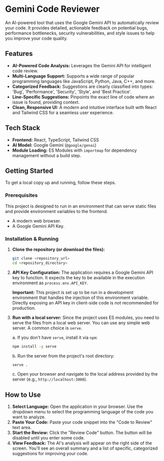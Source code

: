 # Gemini Code Reviewer

An AI-powered tool that uses the Google Gemini API to automatically review your code. It provides detailed, actionable feedback on potential bugs, performance bottlenecks, security vulnerabilities, and style issues to help you improve your code quality.

## Features

-   **AI-Powered Code Analysis:** Leverages the Gemini API for intelligent code review.
-   **Multi-Language Support:** Supports a wide range of popular programming languages like JavaScript, Python, Java, C++, and more.
-   **Categorized Feedback:** Suggestions are clearly classified into types: 'Bug', 'Performance', 'Security', 'Style', and 'Best Practice'.
-   **Line-Specific Suggestions:** Pinpoints the exact line of code where an issue is found, providing context.
-   **Clean, Responsive UI:** A modern and intuitive interface built with React and Tailwind CSS for a seamless user experience.

## Tech Stack

-   **Frontend:** React, TypeScript, Tailwind CSS
-   **AI Model:** Google Gemini (`@google/genai`)
-   **Module Loading:** ES Modules with `importmap` for dependency management without a build step.

## Getting Started

To get a local copy up and running, follow these steps.

### Prerequisites

This project is designed to run in an environment that can serve static files and provide environment variables to the frontend.

-   A modern web browser.
-   A Google Gemini API Key.

### Installation & Running

1.  **Clone the repository (or download the files):**
    ```sh
    git clone <repository_url>
    cd <repository_directory>
    ```

2.  **API Key Configuration:**
    The application requires a Google Gemini API key to function. It expects the key to be available in the execution environment as `process.env.API_KEY`.

    **Important:** This project is set up to be run in a development environment that handles the injection of this environment variable. Directly exposing an API key in client-side code is not recommended for production.

3.  **Run with a local server:**
    Since the project uses ES modules, you need to serve the files from a local web server.
    You can use any simple web server. A common choice is `serve`.

    a. If you don't have `serve`, install it via `npm`:
    ```sh
    npm install -g serve
    ```

    b. Run the server from the project's root directory:
    ```sh
    serve .
    ```

    c. Open your browser and navigate to the local address provided by the server (e.g., `http://localhost:3000`).

## How to Use

1.  **Select Language:** Open the application in your browser. Use the dropdown menu to select the programming language of the code you want to analyze.
2.  **Paste Your Code:** Paste your code snippet into the "Code to Review" text area.
3.  **Start the Review:** Click the "Review Code" button. The button will be disabled until you enter some code.
4.  **View Feedback:** The AI's analysis will appear on the right side of the screen. You'll see an overall summary and a list of specific, categorized suggestions for improving your code.
